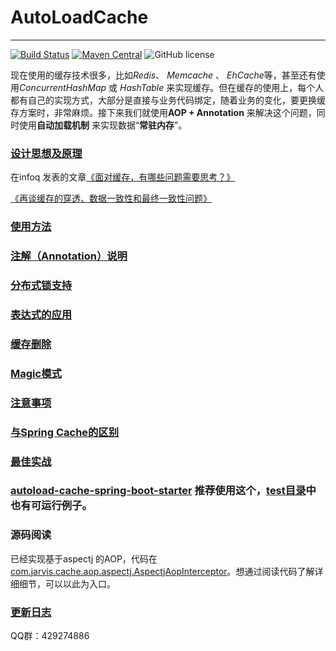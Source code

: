 # AutoLoadCache
---------------------------------------------
[![Build Status](http://img.shields.io/travis/qiujiayu/AutoLoadCache.svg?style=flat&branch=master)](https://travis-ci.org/qiujiayu/AutoLoadCache)
[![Maven Central](https://img.shields.io/maven-central/v/com.github.qiujiayu/autoload-cache-parent.svg?style=flat-square)](https://maven-badges.herokuapp.com/maven-central/com.github.qiujiayu/autoload-cache-parent/)
![GitHub license](https://img.shields.io/github/license/qiujiayu/AutoLoadCache.svg?style=flat-square)


现在使用的缓存技术很多，比如*Redis*、 *Memcache* 、 *EhCache*等，甚至还有使用*ConcurrentHashMap* 或 *HashTable* 来实现缓存。但在缓存的使用上，每个人都有自己的实现方式，大部分是直接与业务代码绑定，随着业务的变化，要更换缓存方案时，非常麻烦。接下来我们就使用**AOP + Annotation** 来解决这个问题，同时使用**自动加载机制** 来实现数据“**常驻内存**”。


### [设计思想及原理](./doc/idea.md)

在infoq 发表的文章[《面对缓存，有哪些问题需要思考？》](http://www.infoq.com/cn/articles/thinking-about-distributed-cache-redis)

[《再谈缓存的穿透、数据一致性和最终一致性问题》](https://mp.weixin.qq.com/s?__biz=MzIwMzg1ODcwMw==&mid=2247487343&idx=1&sn=6a5f60341a820465387b0ffcf48ae85b)

### [使用方法](./doc/use.md)

### [注解（Annotation）说明](./doc/annotations.md)

### [分布式锁支持](./doc/lock.md)

### [表达式的应用](./doc/script.md)

### [缓存删除](./doc/deleteCache.md)

### [Magic模式](./doc/magic.md)

### [注意事项](./doc/warning.md)

### [与Spring Cache的区别](./doc/SpringCache.md)

### [最佳实战](./doc/suggest.md)

### [autoload-cache-spring-boot-starter](./autoload-cache-spring-boot-starter) 推荐使用这个，[test目录](./autoload-cache-spring-boot-starter/tree/master/src/test)中也有可运行例子。


### 源码阅读

已经实现基于aspectj 的AOP，代码在[com.jarvis.cache.aop.aspectj.AspectjAopInterceptor](./autoload-cache-aop/autoload-cache-aop-aspectj/src/main/java/com/jarvis/cache/aop/aspectj/AspectjAopInterceptor.java)。想通过阅读代码了解详细细节，可以以此为入口。

### [更新日志](./doc/changesLog.md)



QQ群：429274886
